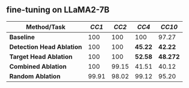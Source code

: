 ## fine-tuning on LLaMA2-7B

| **Method/Task**          | *CC1* | *CC2* | *CC4*  | *CC10* |
|--------------------------|------|------|-------|-------|
| **Baseline**             | 100  | 100  | 100 | 97.27 |
| **Detection Head Ablation** | 100  | 100  | **45.22** | **42.22** |
| **Target Head Ablation**  | 100  | 100  | **52.58** | **48.272** |
| **Combined Ablation**     | 100  | 99.15 | 41.51  | 40.12  |
| **Random Ablation**       | 99.91 | 98.02 | 99.12  | 95.20  |




